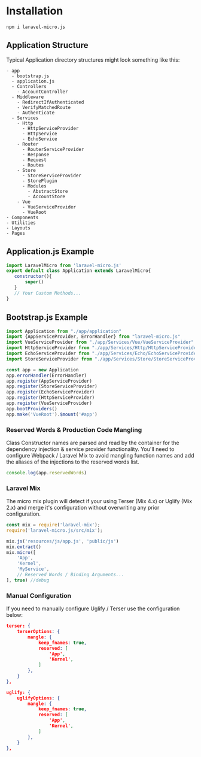 # Installation

```shell
npm i laravel-micro.js
```


## Application Structure

Typical Application directory structures might look something like this:

```
- app
  - bootstrap.js
  - application.js
  - Controllers
    - AccountController
  - Middleware
    - RedirectIfAuthenticated
    - VerifyMatchedRoute
    - Authenticate
  - Services
    - Http
      - HttpServiceProvider
      - HttpService
      - EchoService
    - Router
      - RouterServiceProvider
      - Response
      - Request
      - Routes
    - Store
      - StoreServiceProvider
      - StorePlugin
      - Modules
        - AbstractStore
        - AccountStore
    - Vue
      - VueServiceProvider
      - VueRoot
- Components
- Utilities
- Layouts
- Pages
```

## Application.js Example 
```javascript
import LaravelMicro from 'laravel-micro.js'
export default class Application extends LaravelMicro{
   constructor(){
       super()
   }
   // Your Custom Methods...
}
```

## Bootstrap.js Example 
```javascript
import Application from "./app/application"
import {AppServiceProvider, ErrorHandler} from "laravel-micro.js"
import VueServiceProvider from "./app/Services/Vue/VueServiceProvider"
import HttpServiceProvider from "./app/Services/Http/HttpServiceProvider"
import EchoServiceProvider from "./app/Services/Echo/EchoServiceProvider"
import StoreServiceProvider from "./app/Services/Store/StoreServiceProvider"

const app = new Application
app.errorHandler(ErrorHandler)
app.register(AppServiceProvider)
app.register(StoreServiceProvider)
app.register(EchoServiceProvider)
app.register(HttpServiceProvider)
app.register(VueServiceProvider)
app.bootProviders()
app.make('VueRoot').$mount('#app')
```

### Reserved Words & Production Code Mangling

Class Constructor names are parsed and read by the container for the dependency injection & 
service provider functionality. You'll need to configure Webpack / Laravel Mix to avoid 
mangling function names and add the aliases of the injections to the reserved words 
list. 

```javascript
console.log(app.reservedWords)
```

### Laravel Mix
The micro mix plugin will detect if your using Terser (Mix 4.x) or Uglify (Mix 2.x) and 
merge it's configuration without overwriting any prior configuration.

```javascript
const mix = require('laravel-mix');
require('laravel-micro.js/src/mix');

mix.js('resources/js/app.js', 'public/js')
mix.extract()
mix.micro([
    'App',
    'Kernel',
    'MyService',
    // Reserved Words / Binding Arguments...
], true) //debug
```

### Manual Configuration

If you need to manually configure Uglify / Terser use the configuration below:

```json
terser: {
    terserOptions: {
        mangle: {
            keep_fnames: true,
            reserved: [
                'App',
                'Kernel',
            ]
        },
    }
},
```

```json
uglify: {
    uglifyOptions: {
        mangle: {
            keep_fnames: true,
            reserved: [
                'App',
                'Kernel',
            ]
        },
    }
},
```

